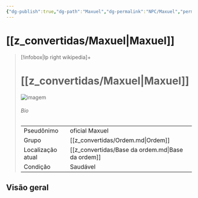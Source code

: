 ```yaml
---
{"dg-publish":true,"dg-path":"Maxuel","dg-permalink":"NPC/Maxuel","permalink":"/NPC/Maxuel/","tags":["#NPC","#Personagem"]}
---
```



# [[z_convertidas/Maxuel\|Maxuel]]
> [!infobox|lp right wikipedia]+
> #  [[z_convertidas/Maxuel\|Maxuel]]
> <img src="/img/user/z_arquivos/SemImagem.webp" alt="imagem" /><span></span>
> ###### Bio
> |  |  |
> | ---- | ---- |
> | Pseudônimo | <span>oficial Maxuel</span> |
> |Grupo| [[z_convertidas/Ordem.md\|Ordem]]|
> |Localização atual|[[z_convertidas/Base da ordem.md\|Base da ordem]]|
> |Condição| <span>Saudável</span>|

## Visão geral